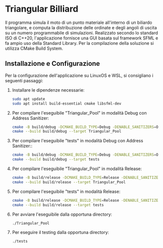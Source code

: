 # Triangular Billiard
Il programma simula il moto di un punto materiale all'interno di un biliardo triangolare, e computa la distribuzione delle ordinate e degli angoli di uscita su un numero programmabile di simulazioni.
Realizzato secondo lo standard ISO di C++20, l'applicazione fornisce una GUI basata sul framework SFML e fa ampio uso della Standard Library.
Per la compilazione della soluzione si utilizza CMake Build System.

## Installazione e Configurazione
Per la configurazione dell'applicazione su LinuxOS e WSL, si consigliano i seguenti passaggi:

1. Installare le dipendenze necessarie:

    ```bash
    sudo apt update
    sudo apt install build-essential cmake libsfml-dev
    ```

2. Per compilare l'eseguibile "Triangular_Pool" in modalità Debug con Address Sanitizer:
    ```bash
    cmake -B build/debug -DCMAKE_BUILD_TYPE=Debug -DENABLE_SANITIZERS=ON
    cmake --build build/debug --target Triangular_Pool
    ```
3. Per compilare l'eseguibile "tests" in modalità Debug con Address Sanitizer::

    ```bash
    cmake -B build/debug -DCMAKE_BUILD_TYPE=Debug -DENABLE_SANITIZERS=ON
    cmake --build build/debug --target tests
    ```

4. Per compilare l'eseguibile "Triangular_Pool" in modalità Release:

    ```bash
    cmake -B build/release -DCMAKE_BUILD_TYPE=Release -DENABLE_SANITIZERS=OFF
    cmake --build build/release --target Triangular_Pool
    ```

5. Per compilare l'eseguibile "tests" in modalità Release:

    ```bash
    cmake -B build/release -DCMAKE_BUILD_TYPE=Release -DENABLE_SANITIZERS=OFF
    cmake --build build/release --target tests
    ```
  
6. Per avviare l'eseguibile dalla opportuna directory:
    ```bash
    ./Triangular_Pool
    ```

7. Per eseguire il testing dalla opportuna directory:
    ```bash
    ./tests
    ```
